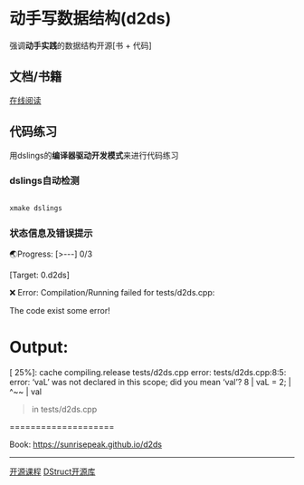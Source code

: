 # 动手写数据结构(d2ds)

强调**动手实践**的数据结构开源[书 + 代码]

## 文档/书籍

[在线阅读](https://sunrisepeak.github.io/d2ds/)

## 代码练习

用dslings的**编译器驱动开发模式**来进行代码练习

### dslings自动检测

```bash

xmake dslings

```

### 状态信息及错误提示

🌏Progress: [>---] 0/3

[Target: 0.d2ds]

❌ Error: Compilation/Running failed for tests/d2ds.cpp:

 The code exist some error!

Output:
====================
[ 25%]: cache compiling.release tests/d2ds.cpp
error: tests/d2ds.cpp:8:5: error: ‘vaL’ was not declared in this scope; did you mean ‘val’?
    8 |     vaL = 2;
      |     ^~~
      |     val
  > in tests/d2ds.cpp


====================

Book: https://sunrisepeak.github.io/d2ds


---

[开源课程]()
[DStruct开源库]()